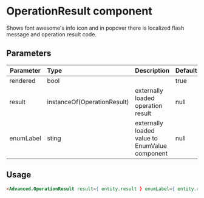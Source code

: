 # OperationResult component

Shows font awesome's info icon and in popover there is localized flash message and operation result code.

## Parameters

| Parameter | Type | Description | Default  |
| --- | :--- | :--- | :--- |
| rendered  | bool |  | true |
| result | instanceOf(OperationResult) | externally loaded operation result | null |
| enumLabel | sting | externally loaded value to EnumValue component | null |

## Usage

```html
<Advanced.OperationResult result={ entity.result } enumLabel={ entity.resultState }/>
```
